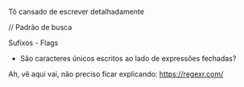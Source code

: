 Tô cansado de escrever detalhadamente

// Padrão de busca
<!-- - Procurar pela palavra "escrever" = /escrever/ -->

Sufixos - Flags
- São caracteres únicos escritos ao lado de expressões fechadas? 
<!-- /escreva/g -- Procura 'escreva' globalmente (g)  -->

Ah, vê aqui vai, não preciso ficar explicando:
https://regexr.com/